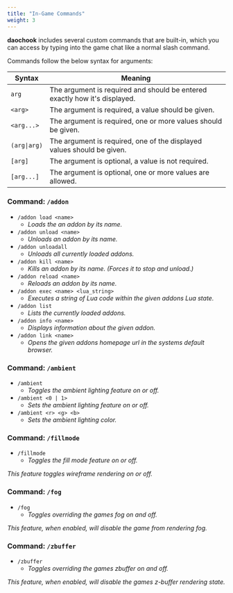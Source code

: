 ```yaml
---
title: "In-Game Commands"
weight: 3
---
```


**daochook** includes several custom commands that are built-in, which you can access by typing into the game chat like a normal slash command.

Commands follow the below syntax for arguments:

| Syntax | Meaning |
| --- | --- |
| `arg` | The argument is required and should be entered exactly how it's displayed. |
| `<arg>` | The argument is required, a value should be given. |
| `<arg...>` | The argument is required, one or more values should be given. |
| `(arg\|arg)` | The argument is required, one of the displayed values should be given. |
| `[arg]` | The argument is optional, a value is not required. |
| `[arg...]` | The argument is optional, one or more values are allowed. |

### Command: `/addon`

  - `/addon load <name>`
    - _Loads the an addon by its name._
  - `/addon unload <name>`
    - _Unloads an addon by its name._
  - `/addon unloadall`
    - _Unloads all currently loaded addons._
  - `/addon kill <name>`
    - _Kills an addon by its name. (Forces it to stop and unload.)_
  - `/addon reload <name>`
    - _Reloads an addon by its name._
  - `/addon exec <name> <lua_string>`
    - _Executes a string of Lua code within the given addons Lua state._
  - `/addon list`
    - _Lists the currently loaded addons._
  - `/addon info <name>`
    - _Displays information about the given addon._
  - `/addon link <name>`
    - _Opens the given addons homepage url in the systems default browser._

### Command: `/ambient`

  - `/ambient`
    - _Toggles the ambient lighting feature on or off._
  - `/ambient <0 | 1>`
    - _Sets the ambient lighting feature on or off._
  - `/ambient <r> <g> <b>`
    - _Sets the ambient lighting color._

### Command: `/fillmode`

  - `/fillmode`
    - _Toggles the fill mode feature on or off._

_This feature toggles wireframe rendering on or off._

### Command: `/fog`

  - `/fog`
    - _Toggles overriding the games fog on and off._

_This feature, when enabled, will disable the game from rendering fog._

### Command: `/zbuffer`

  - `/zbuffer`
    - _Toggles overriding the games zbuffer on and off._

_This feature, when enabled, will disable the games z-buffer rendering state._